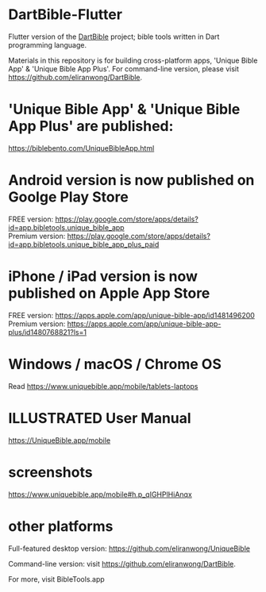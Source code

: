 # DartBible-Flutter
Flutter version of the <a href="https://github.com/eliranwong/DartBible">DartBible</a> project; bible tools written in Dart programming language.

Materials in this repository is for building cross-platform apps, 'Unique Bible App' & 'Unique Bible App Plus'.
For command-line version, please visit https://github.com/eliranwong/DartBible.

# 'Unique Bible App' & 'Unique Bible App Plus' are published:

<a href='https://biblebento.com/UniqueBibleApp.html'>https://biblebento.com/UniqueBibleApp.html</a>

# Android version is now published on Goolge Play Store

FREE version: <a href='https://play.google.com/store/apps/details?id=app.bibletools.unique_bible_app'>https://play.google.com/store/apps/details?id=app.bibletools.unique_bible_app</a><br>
Premium version: <a href='https://play.google.com/store/apps/details?id=app.bibletools.unique_bible_app_plus_paid'>https://play.google.com/store/apps/details?id=app.bibletools.unique_bible_app_plus_paid</a>

# iPhone / iPad version is now published on Apple App Store

FREE version: <a href='https://apps.apple.com/app/unique-bible-app/id1481496200'>https://apps.apple.com/app/unique-bible-app/id1481496200</a><br>
Premium version: <a href='https://apps.apple.com/app/unique-bible-app-plus/id1480768821?ls=1'>https://apps.apple.com/app/unique-bible-app-plus/id1480768821?ls=1</a>

# Windows / macOS / Chrome OS

Read https://www.uniquebible.app/mobile/tablets-laptops

# ILLUSTRATED User Manual

<a href='https://UniqueBible.app/mobile' target='_blank'>https://UniqueBible.app/mobile</a>

# screenshots

<a href='https://www.uniquebible.app/mobile#h.p_qIGHPlHiAnqx'>https://www.uniquebible.app/mobile#h.p_qIGHPlHiAnqx</a>

# other platforms

Full-featured desktop version: https://github.com/eliranwong/UniqueBible

Command-line version: visit https://github.com/eliranwong/DartBible.

For more, visit BibleTools.app
